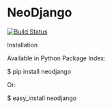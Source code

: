 # NeoDjango

[![Build Status](https://travis-ci.org/RenanPalmeira/neodjango.svg?branch=master)](https://travis-ci.org/RenanPalmeira/neodjango)

Installation

Available in Python Package Index:

$ pip install neodjango

Or:

$ easy_install neodjango
